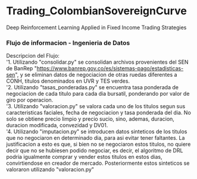 # Trading_ColombianSovereignCurve
Deep Reinforcement Learning Applied in Fixed Income Trading Strategies 


### Flujo de informacion - Ingenieria de Datos 

Descripcion del Flujo: \
'1. Utilizando "consolidar.py" se consolidan archivos provenientes del SEN de BanRep "https://www.banrep.gov.co/es/sistemas-pago/estadisticas-sen", y se eliminan datos de negociacion de otras ruedas diferentes a CONH, titulos denominados en UVR y TES verdes. \
'2. Utilizando "tasas_ponderadas.py" se encuentra tasa ponderada de negociacion de cada titulo para cada dia bursatil, ponderando por valor de giro por operacion. \
'3. Utilizando "valoracion.py" se valora cada uno de los titulos segun sus caracteristicas faciales, fecha de negociacion y tasa ponderada del dia. No solo se obtiene precio limpio y precio sucio, sino, ademas, duracion, duracion modificada, convezidad y DV01. \
'4. Utilizando "imputacion.py" se introducen datos sinteticos de los titulos que no negociaron en determinado dia, para asi evitar tener faltantes. La justificacion a esto es que, si bien no se negociaron estos titulos, no quiere decir que no se hubiesen podido negociar, es decir, el algoritmo de DRL podria igualmente comprar y vender estos titulos en estos dias, convirtiendose en creador de mercado. Posteriormente estos sinteticos se valoraron utilizando "valoracion.py"
